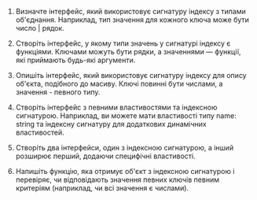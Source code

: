 1. Визначте інтерфейс, який використовує сигнатуру індексу з типами об'єднання.
   Наприклад, тип значення для кожного ключа може бути число | рядок.

2. Створіть інтерфейс, у якому типи значень у сигнатурі індексу є функціями.
   Ключами можуть бути рядки, а значеннями — функції, які приймають будь-які
   аргументи.

3. Опишіть інтерфейс, який використовує сигнатуру індексу для опису об'єкта,
   подібного до масиву. Ключі повинні бути числами, а значення - певного типу.

4. Створіть інтерфейс з певними властивостями та індексною сигнатурою.
   Наприклад, ви можете мати властивості типу name: string та індексну сигнатуру
   для додаткових динамічних властивостей.

5. Створіть два інтерфейси, один з індексною сигнатурою, а інший розширює
   перший, додаючи специфічні властивості.

6. Напишіть функцію, яка отримує об'єкт з індексною сигнатурою і перевіряє, чи
   відповідають значення певних ключів певним критеріям (наприклад, чи всі
   значення є числами).
